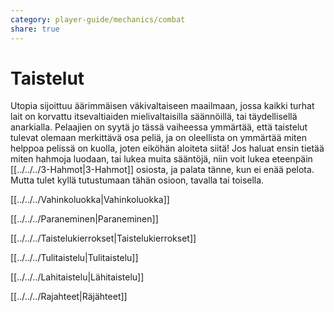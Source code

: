 ```yaml
---
category: player-guide/mechanics/combat
share: true
---
```

# Taistelut

Utopia sijoittuu äärimmäisen väkivaltaiseen maailmaan, jossa kaikki turhat lait on korvattu itsevaltiaiden mielivaltaisilla säännöillä, tai täydellisellä anarkialla. Pelaajien on syytä jo tässä vaiheessa ymmärtää, että taistelut tulevat olemaan merkittävä osa peliä, ja on oleellista on ymmärtää miten helppoa pelissä on kuolla, joten eiköhän aloiteta siitä! Jos haluat ensin tietää miten hahmoja luodaan, tai lukea muita sääntöjä, niin voit lukea eteenpäin [[../../../3-Hahmot|3-Hahmot]] osiosta, ja palata tänne, kun ei enää pelota. Mutta tulet kyllä tutustumaan tähän osioon, tavalla tai toisella.

[[../../../Vahinkoluokka|Vahinkoluokka]]

[[../../../Paraneminen|Paraneminen]]

[[../../../Taistelukierrokset|Taistelukierrokset]]

[[../../../Tulitaistelu|Tulitaistelu]]

[[../../../Lahitaistelu|Lähitaistelu]]

[[../../../Rajahteet|Räjähteet]]